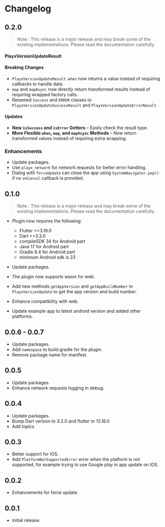 # Changelog

## 0.2.0
> Note : This release is a major release and may break some of the existing implementations. Please read the documentation carefully.

#### PlayxVersionUpdateResult
#### **Breaking Changes**
- `PlayxVersionUpdateResult.when` now returns a value instead of requiring callbacks to handle data.
- `map` and `mapAsync` now directly return transformed results instead of requiring wrapped factory calls.
- Renamed `Success` and `ERROR` classes to `PlayxVersionUpdateSuccessResult` and  `PlayxVersionUpdateErrorResult`.

#### **Updates**
- **New `isSuccess` and `isError` Getters** – Easily check the result type.  
- **More Flexible `when`, `map`, and `mapAsync` Methods** – Now return transformed values instead of requiring extra wrapping.  

### Enhancements
- Update packages.
- Use `playx_network` for network requests for better error handling.
- Dialog with `forceUpdate` can close the app using `SystemNavigator.pop()` if no `onCancel` callback is provided.



## 0.1.0
> Note : This release is a major release and may break some of the existing implementations. Please read the documentation carefully.

- Plugin now requires the following:
    * Flutter >=3.19.0
    * Dart >=3.3.0
    * compileSDK 34 for Android part
    * Java 17 for Android part
    * Gradle 8.4 for Android part
    * minimum Android sdk is 23

- Update packages.
- The plugin now supports wasm for web.
- Add new methods `getAppVersion` and `getAppBuildNumber` in `PlayxVersionUpdate` to get the app version and build number.
- Enhance compatibility with web.
- Update example app to latest android version and added other platforms.

## 0.0.6 - 0.0.7
- Update packages.
- Add `namespace` to build.gradle for the plugin.
- Remove package name for manifest.

## 0.0.5
- Update packages.
- Enhance network requests logging in debug.

## 0.0.4
- Update packages.
- Bump Dart version to 3.2.0 and flutter to 13.16.0
- Add topics

## 0.0.3
- Better support for IOS.
- Add `PlatformNotSupportedError` error when the platform is not supported, for example trying to use Google play in app update on IOS.

## 0.0.2
- Enhancements for force update.

## 0.0.1
- Initial release.
